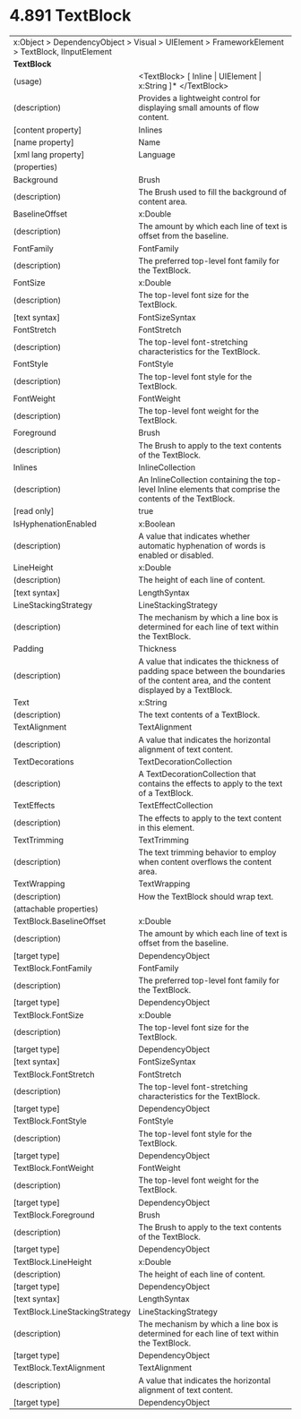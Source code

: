 <html dir="LTR" xmlns:mshelp="http://msdn.microsoft.com/mshelp" xmlns:ddue="http://ddue.schemas.microsoft.com/authoring/2003/5" xmlns:xlink="http://www.w3.org/1999/xlink" xmlns:tool="http://www.microsoft.com/tooltip">

<body>
 <input type="hidden" id="userDataCache" class="userDataStyle">
 <input type="hidden" id="hiddenScrollOffset">
 <img id="dropDownImage" style="display:none; height:0; width:0;" src="../local/drpdown.gif">
 <img id="dropDownHoverImage" style="display:none; height:0; width:0;" src="../local/drpdown_orange.gif">
 <img id="collapseImage" style="display:none; height:0; width:0;" src="../local/collapse.gif">
 <img id="expandImage" style="display:none; height:0; width:0;" src="../local/exp.gif">
 <img id="collapseAllImage" style="display:none; height:0; width:0;" src="../local/collall.gif">
 <img id="expandAllImage" style="display:none; height:0; width:0;" src="../local/expall.gif">
 <img id="copyImage" style="display:none; height:0; width:0;" src="../local/copycode.gif">
 <img id="copyHoverImage" style="display:none; height:0; width:0;" src="../local/copycodeHighlight.gif">
 <div id="header"><h1 class="heading">4.891 TextBlock</h1></div>

 <div id="mainSection">
 <div id="mainBody">
 <div id="allHistory" class="saveHistory" onsave="saveAll()" onload="loadAll()"></div>
 <p xmlns:wsd="http://wsdev.schemas.microsoft.com/authoring/2008/2" xmlns:msxsl="urn:schemas-microsoft-com:xslt" xmlns:script="urn:script" xmlns:build="urn:build">
 </p>
 <div id="sectionSection0" class="section" name="collapseableSection">
 <content xmlns="http://ddue.schemas.microsoft.com/authoring/2003/5" xmlns:wsd="http://wsdev.schemas.microsoft.com/authoring/2008/2" xmlns:msxsl="urn:schemas-microsoft-com:xslt" xmlns:script="urn:script" xmlns:build="urn:build">
 </content>
 </div>
 <div id="sectionSection1" class="section" name="collapseableSection">
 <content xmlns="http://ddue.schemas.microsoft.com/authoring/2003/5" xmlns:wsd="http://wsdev.schemas.microsoft.com/authoring/2008/2" xmlns:msxsl="urn:schemas-microsoft-com:xslt" xmlns:script="urn:script" xmlns:build="urn:build">
 <table class="ProtocolAuthoredTable" xmlns="">
 <tr><td colspan="2">
<mshelp:link keywords="c0d383e4-fcdb-4546-a06b-81c262fe2a5e" tabindex="0">x:Object</mshelp:link> &gt; <mshelp:link keywords="44a6e58f-41e0-4602-b1d2-75a9b44a5acb" tabindex="0">DependencyObject</mshelp:link> &gt; <mshelp:link keywords="82181055-95e9-48f6-8418-1382babf6875" tabindex="0">Visual</mshelp:link> &gt; <mshelp:link keywords="5056f552-62cc-4de5-b7eb-180ebad72633" tabindex="0">UIElement</mshelp:link> &gt; <mshelp:link keywords="f80d4df2-08f5-4cbb-9a5e-f99fab120062" tabindex="0">FrameworkElement</mshelp:link> &gt; <mshelp:link keywords="e7787ba9-d353-40e0-9ec9-963f57ef85f9" tabindex="0">TextBlock</mshelp:link>, <mshelp:link keywords="1ee43d58-7eb2-43cc-a23e-03101c2a1ef0" tabindex="0">IInputElement</mshelp:link> </td>
 </tr>
 <tr><td colspan="2">
 <b>TextBlock</b> </td>
 </tr>
 <tr><td><div class="indent0">(usage)</div></td>
 <td>&lt;TextBlock&gt; [ <mshelp:link keywords="f978d25b-8679-431e-8ff4-8d09fdee8444" tabindex="0">Inline</mshelp:link> | <mshelp:link keywords="5056f552-62cc-4de5-b7eb-180ebad72633" tabindex="0">UIElement</mshelp:link> | <mshelp:link keywords="34869e25-9e8d-49b4-b204-87bf0cf447ae" tabindex="0">x:String</mshelp:link> ]* &lt;/TextBlock&gt;</td>
 </tr>
 <tr><td><div class="indent0">(description)</div></td>
 <td>Provides a lightweight control for displaying small amounts of flow content.</td>
 </tr>
 <tr><td><div class="indent0">[content property]</div></td>
 <td><mshelp:link keywords="e7787ba9-d353-40e0-9ec9-963f57ef85f9" tabindex="0">Inlines</mshelp:link></td>
 </tr>
 <tr><td><div class="indent0">[name property]</div></td>
 <td><mshelp:link keywords="f80d4df2-08f5-4cbb-9a5e-f99fab120062" tabindex="0">Name</mshelp:link></td>
 </tr>
 <tr><td><div class="indent0">[xml lang property]</div></td>
 <td><mshelp:link keywords="f80d4df2-08f5-4cbb-9a5e-f99fab120062" tabindex="0">Language</mshelp:link></td>
 </tr>
 <tr><td><div class="indent0">(properties)</div></td>
 <td></td>
 </tr>
 <tr><td><div class="indent2">Background</div></td>
 <td><mshelp:link keywords="ead6b659-5396-4645-ae34-3aea9fd1c88e" tabindex="0">Brush</mshelp:link></td>
 </tr>
 <tr><td><div class="indent4">(description)</div></td>
 <td>The Brush used to fill the background of content area.</td>
 </tr>
 <tr><td><div class="indent2">BaselineOffset</div></td>
 <td><mshelp:link keywords="19251929-7346-482e-8521-cd221205d449" tabindex="0">x:Double</mshelp:link></td>
 </tr>
 <tr><td><div class="indent4">(description)</div></td>
 <td>The amount by which each line of text is offset from the baseline.</td>
 </tr>
 <tr><td><div class="indent2">FontFamily</div></td>
 <td><mshelp:link keywords="d01a2973-1460-41c8-b5dd-700debe20d4d" tabindex="0">FontFamily</mshelp:link></td>
 </tr>
 <tr><td><div class="indent4">(description)</div></td>
 <td>The preferred top-level font family for the TextBlock.</td>
 </tr>
 <tr><td><div class="indent2">FontSize</div></td>
 <td><mshelp:link keywords="19251929-7346-482e-8521-cd221205d449" tabindex="0">x:Double</mshelp:link></td>
 </tr>
 <tr><td><div class="indent4">(description)</div></td>
 <td>The top-level font size for the TextBlock.</td>
 </tr>
 <tr><td><div class="indent4">[text syntax]</div></td>
 <td><mshelp:link keywords="3e6694ff-68da-4975-bcfd-0708cd8a5a78" tabindex="0">FontSizeSyntax</mshelp:link></td>
 </tr>
 <tr><td><div class="indent2">FontStretch</div></td>
 <td><mshelp:link keywords="a99abd6d-22e4-4287-aece-d31a7528cc8b" tabindex="0">FontStretch</mshelp:link></td>
 </tr>
 <tr><td><div class="indent4">(description)</div></td>
 <td>The top-level font-stretching characteristics for the TextBlock.</td>
 </tr>
 <tr><td><div class="indent2">FontStyle</div></td>
 <td><mshelp:link keywords="48770b37-23ad-494f-a0ba-bd3a4626ffc3" tabindex="0">FontStyle</mshelp:link></td>
 </tr>
 <tr><td><div class="indent4">(description)</div></td>
 <td>The top-level font style for the TextBlock.</td>
 </tr>
 <tr><td><div class="indent2">FontWeight</div></td>
 <td><mshelp:link keywords="d3ade59e-efe7-4df6-bf79-6636e3309028" tabindex="0">FontWeight</mshelp:link></td>
 </tr>
 <tr><td><div class="indent4">(description)</div></td>
 <td>The top-level font weight for the TextBlock.</td>
 </tr>
 <tr><td><div class="indent2">Foreground</div></td>
 <td><mshelp:link keywords="ead6b659-5396-4645-ae34-3aea9fd1c88e" tabindex="0">Brush</mshelp:link></td>
 </tr>
 <tr><td><div class="indent4">(description)</div></td>
 <td>The Brush to apply to the text contents of the TextBlock.</td>
 </tr>
 <tr><td><div class="indent2">Inlines</div></td>
 <td><mshelp:link keywords="74d77a5a-2c5d-4ed3-9b53-5eead5510e38" tabindex="0">InlineCollection</mshelp:link></td>
 </tr>
 <tr><td><div class="indent4">(description)</div></td>
 <td>An InlineCollection containing the top-level Inline elements that comprise the contents of the TextBlock.</td>
 </tr>
 <tr><td><div class="indent4">[read only]</div></td>
 <td>true</td>
 </tr>
 <tr><td><div class="indent2">IsHyphenationEnabled</div></td>
 <td><mshelp:link keywords="c4ef5482-3a69-411e-bd77-93ce44c968a9" tabindex="0">x:Boolean</mshelp:link></td>
 </tr>
 <tr><td><div class="indent4">(description)</div></td>
 <td>A value that indicates whether automatic hyphenation of words is enabled or disabled.</td>
 </tr>
 <tr><td><div class="indent2">LineHeight</div></td>
 <td><mshelp:link keywords="19251929-7346-482e-8521-cd221205d449" tabindex="0">x:Double</mshelp:link></td>
 </tr>
 <tr><td><div class="indent4">(description)</div></td>
 <td>The height of each line of content.</td>
 </tr>
 <tr><td><div class="indent4">[text syntax]</div></td>
 <td><mshelp:link keywords="d2cf0b44-f5c0-490d-bb5b-4aaf05b8ef21" tabindex="0">LengthSyntax</mshelp:link></td>
 </tr>
 <tr><td><div class="indent2">LineStackingStrategy</div></td>
 <td><mshelp:link keywords="bd06807c-e308-4157-b997-926c4ddf6cd7" tabindex="0">LineStackingStrategy</mshelp:link></td>
 </tr>
 <tr><td><div class="indent4">(description)</div></td>
 <td>The mechanism by which a line box is determined for each line of text within the TextBlock.</td>
 </tr>
 <tr><td><div class="indent2">Padding</div></td>
 <td><mshelp:link keywords="3dce6814-0865-40cb-981e-11f6066a42db" tabindex="0">Thickness</mshelp:link></td>
 </tr>
 <tr><td><div class="indent4">(description)</div></td>
 <td>A value that indicates the thickness of padding space between the boundaries of the content area, and the content displayed by a TextBlock.</td>
 </tr>
 <tr><td><div class="indent2">Text</div></td>
 <td><mshelp:link keywords="34869e25-9e8d-49b4-b204-87bf0cf447ae" tabindex="0">x:String</mshelp:link></td>
 </tr>
 <tr><td><div class="indent4">(description)</div></td>
 <td>The text contents of a TextBlock.</td>
 </tr>
 <tr><td><div class="indent2">TextAlignment</div></td>
 <td><mshelp:link keywords="fa7005d0-49c8-4d03-a054-51c3c8b8675e" tabindex="0">TextAlignment</mshelp:link></td>
 </tr>
 <tr><td><div class="indent4">(description)</div></td>
 <td>A value that indicates the horizontal alignment of text content.</td>
 </tr>
 <tr><td><div class="indent2">TextDecorations</div></td>
 <td><mshelp:link keywords="32f78f69-192c-4b33-a9be-69a250e7d076" tabindex="0">TextDecorationCollection</mshelp:link></td>
 </tr>
 <tr><td><div class="indent4">(description)</div></td>
 <td>A TextDecorationCollection that contains the effects to apply to the text of a TextBlock.</td>
 </tr>
 <tr><td><div class="indent2">TextEffects</div></td>
 <td><mshelp:link keywords="d246039f-bfda-4178-90a0-bdffb26b3f2a" tabindex="0">TextEffectCollection</mshelp:link></td>
 </tr>
 <tr><td><div class="indent4">(description)</div></td>
 <td>The effects to apply to the text content in this element.</td>
 </tr>
 <tr><td><div class="indent2">TextTrimming</div></td>
 <td><mshelp:link keywords="a79f0ad9-129f-4d09-b4da-39e5ed4b4426" tabindex="0">TextTrimming</mshelp:link></td>
 </tr>
 <tr><td><div class="indent4">(description)</div></td>
 <td>The text trimming behavior to employ when content overflows the content area.</td>
 </tr>
 <tr><td><div class="indent2">TextWrapping</div></td>
 <td><mshelp:link keywords="3e507d68-11f8-47b5-8340-1013d23efc87" tabindex="0">TextWrapping</mshelp:link></td>
 </tr>
 <tr><td><div class="indent4">(description)</div></td>
 <td>How the TextBlock should wrap text.</td>
 </tr>
 <tr><td><div class="indent0">(attachable properties)</div></td>
 <td></td>
 </tr>
 <tr><td><div class="indent2">TextBlock.BaselineOffset</div></td>
 <td><mshelp:link keywords="19251929-7346-482e-8521-cd221205d449" tabindex="0">x:Double</mshelp:link></td>
 </tr>
 <tr><td><div class="indent4">(description)</div></td>
 <td>The amount by which each line of text is offset from the baseline.</td>
 </tr>
 <tr><td><div class="indent4">[target type]</div></td>
 <td><mshelp:link keywords="44a6e58f-41e0-4602-b1d2-75a9b44a5acb" tabindex="0">DependencyObject</mshelp:link></td>
 </tr>
 <tr><td><div class="indent2">TextBlock.FontFamily</div></td>
 <td><mshelp:link keywords="d01a2973-1460-41c8-b5dd-700debe20d4d" tabindex="0">FontFamily</mshelp:link></td>
 </tr>
 <tr><td><div class="indent4">(description)</div></td>
 <td>The preferred top-level font family for the TextBlock.</td>
 </tr>
 <tr><td><div class="indent4">[target type]</div></td>
 <td><mshelp:link keywords="44a6e58f-41e0-4602-b1d2-75a9b44a5acb" tabindex="0">DependencyObject</mshelp:link></td>
 </tr>
 <tr><td><div class="indent2">TextBlock.FontSize</div></td>
 <td><mshelp:link keywords="19251929-7346-482e-8521-cd221205d449" tabindex="0">x:Double</mshelp:link></td>
 </tr>
 <tr><td><div class="indent4">(description)</div></td>
 <td>The top-level font size for the TextBlock.</td>
 </tr>
 <tr><td><div class="indent4">[target type]</div></td>
 <td><mshelp:link keywords="44a6e58f-41e0-4602-b1d2-75a9b44a5acb" tabindex="0">DependencyObject</mshelp:link></td>
 </tr>
 <tr><td><div class="indent4">[text syntax]</div></td>
 <td><mshelp:link keywords="3e6694ff-68da-4975-bcfd-0708cd8a5a78" tabindex="0">FontSizeSyntax</mshelp:link></td>
 </tr>
 <tr><td><div class="indent2">TextBlock.FontStretch</div></td>
 <td><mshelp:link keywords="a99abd6d-22e4-4287-aece-d31a7528cc8b" tabindex="0">FontStretch</mshelp:link></td>
 </tr>
 <tr><td><div class="indent4">(description)</div></td>
 <td>The top-level font-stretching characteristics for the TextBlock.</td>
 </tr>
 <tr><td><div class="indent4">[target type]</div></td>
 <td><mshelp:link keywords="44a6e58f-41e0-4602-b1d2-75a9b44a5acb" tabindex="0">DependencyObject</mshelp:link></td>
 </tr>
 <tr><td><div class="indent2">TextBlock.FontStyle</div></td>
 <td><mshelp:link keywords="48770b37-23ad-494f-a0ba-bd3a4626ffc3" tabindex="0">FontStyle</mshelp:link></td>
 </tr>
 <tr><td><div class="indent4">(description)</div></td>
 <td>The top-level font style for the TextBlock.</td>
 </tr>
 <tr><td><div class="indent4">[target type]</div></td>
 <td><mshelp:link keywords="44a6e58f-41e0-4602-b1d2-75a9b44a5acb" tabindex="0">DependencyObject</mshelp:link></td>
 </tr>
 <tr><td><div class="indent2">TextBlock.FontWeight</div></td>
 <td><mshelp:link keywords="d3ade59e-efe7-4df6-bf79-6636e3309028" tabindex="0">FontWeight</mshelp:link></td>
 </tr>
 <tr><td><div class="indent4">(description)</div></td>
 <td>The top-level font weight for the TextBlock.</td>
 </tr>
 <tr><td><div class="indent4">[target type]</div></td>
 <td><mshelp:link keywords="44a6e58f-41e0-4602-b1d2-75a9b44a5acb" tabindex="0">DependencyObject</mshelp:link></td>
 </tr>
 <tr><td><div class="indent2">TextBlock.Foreground</div></td>
 <td><mshelp:link keywords="ead6b659-5396-4645-ae34-3aea9fd1c88e" tabindex="0">Brush</mshelp:link></td>
 </tr>
 <tr><td><div class="indent4">(description)</div></td>
 <td>The Brush to apply to the text contents of the TextBlock.</td>
 </tr>
 <tr><td><div class="indent4">[target type]</div></td>
 <td><mshelp:link keywords="44a6e58f-41e0-4602-b1d2-75a9b44a5acb" tabindex="0">DependencyObject</mshelp:link></td>
 </tr>
 <tr><td><div class="indent2">TextBlock.LineHeight</div></td>
 <td><mshelp:link keywords="19251929-7346-482e-8521-cd221205d449" tabindex="0">x:Double</mshelp:link></td>
 </tr>
 <tr><td><div class="indent4">(description)</div></td>
 <td>The height of each line of content.</td>
 </tr>
 <tr><td><div class="indent4">[target type]</div></td>
 <td><mshelp:link keywords="44a6e58f-41e0-4602-b1d2-75a9b44a5acb" tabindex="0">DependencyObject</mshelp:link></td>
 </tr>
 <tr><td><div class="indent4">[text syntax]</div></td>
 <td><mshelp:link keywords="d2cf0b44-f5c0-490d-bb5b-4aaf05b8ef21" tabindex="0">LengthSyntax</mshelp:link></td>
 </tr>
 <tr><td><div class="indent2">TextBlock.LineStackingStrategy</div></td>
 <td><mshelp:link keywords="bd06807c-e308-4157-b997-926c4ddf6cd7" tabindex="0">LineStackingStrategy</mshelp:link></td>
 </tr>
 <tr><td><div class="indent4">(description)</div></td>
 <td>The mechanism by which a line box is determined for each line of text within the TextBlock.</td>
 </tr>
 <tr><td><div class="indent4">[target type]</div></td>
 <td><mshelp:link keywords="44a6e58f-41e0-4602-b1d2-75a9b44a5acb" tabindex="0">DependencyObject</mshelp:link></td>
 </tr>
 <tr><td><div class="indent2">TextBlock.TextAlignment</div></td>
 <td><mshelp:link keywords="fa7005d0-49c8-4d03-a054-51c3c8b8675e" tabindex="0">TextAlignment</mshelp:link></td>
 </tr>
 <tr><td><div class="indent4">(description)</div></td>
 <td>A value that indicates the horizontal alignment of text content.</td>
 </tr>
 <tr><td><div class="indent4">[target type]</div></td>
 <td><mshelp:link keywords="44a6e58f-41e0-4602-b1d2-75a9b44a5acb" tabindex="0">DependencyObject</mshelp:link></td>
 </tr>
</table>
 </content>
 </div>
 <!--[if gte IE 5]>
 <tool:tip element="languageFilterToolTip" avoidmouse="false"/>
 <![endif]-->
 </div>
 <a name="feedback"></a><span></span>
 </div>
</body></html>
